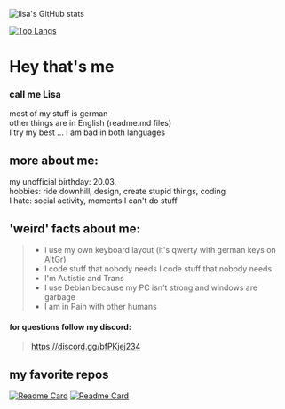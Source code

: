 ![lisa's GitHub stats](https://github-readme-stats.vercel.app/api?username=allstergamer&show_icons=true&text_color=8350cc&title_color=d785f2&bg_color=0D1117&icon_color=490161)

[![Top Langs](https://github-readme-stats.vercel.app/api/top-langs/?username=allstergamer&layout=compact&text_color=8350cc&title_color=d785f2&bg_color=0D1117&icon_color=490161&hide=inno&langs_count=10)](https://github.com/anuraghazra/github-readme-stats)

# Hey that's me<br>
### call me Lisa<br>
most of my stuff is german<br>
other things are in English (readme.md files)<br>
I try my best ... I am bad in both languages<br>

## more about me:<br>
my unofficial birthday: 20.03.<br>
hobbies: ride downhill, design, create stupid things, coding <br>
I hate: social activity, moments I can't do stuff <br>

## 'weird' facts about me: 
> - I use my own keyboard layout (it's  qwerty with german keys on AltGr)
> - I code stuff  that nobody needs I code stuff that nobody needs
> - I'm Autistic and Trans 
> - I use Debian because my PC isn't strong and windows are garbage 
> - I am in Pain with other humans

#### for questions follow my discord:
> https://discord.gg/bfPKjej234


## my favorite repos
[![Readme Card](https://github-readme-stats.vercel.app/api/pin/?username=allstergamer&repo=software-start&text_color=8350cc&title_color=d785f2&bg_color=0D1117&icon_color=490161)]([https://github.com/anuraghazra/github-readme-stats](https://github.com/anuraghazra/github-readme-stats))
[![Readme Card](https://github-readme-stats.vercel.app/api/pin/?username=allstergamer&repo=my-keyboard-layout&text_color=8350cc&title_color=d785f2&bg_color=0D1117&icon_color=490161)]([https://github.com/anuraghazra/github-readme-stats](https://github.com/anuraghazra/github-readme-stats))

